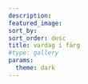 ```yaml
---
description: 
featured_image: 
sort_by: 
sort_order: desc
title: vardag i färg
#type: gallery
params:
  theme: dark
---
```



